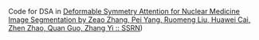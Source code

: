 Code for DSA in [Deformable Symmetry Attention for Nuclear Medicine Image Segmentation by Zeao Zhang, Pei Yang, Ruomeng Liu, Huawei Cai, Zhen Zhao, Quan Guo, Zhang Yi :: SSRN](https://papers.ssrn.com/sol3/papers.cfm?abstract_id=4875051))
